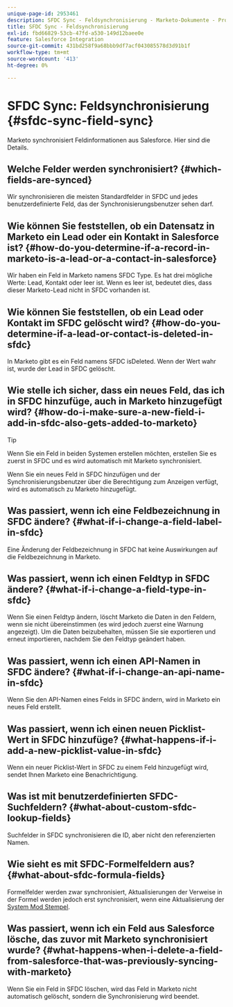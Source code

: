 ```yaml
---
unique-page-id: 2953461
description: SFDC Sync - Feldsynchronisierung - Marketo-Dokumente - Produktdokumentation
title: SFDC Sync - Feldsynchronisierung
exl-id: fbd66829-53cb-47fd-a530-149d12baee0e
feature: Salesforce Integration
source-git-commit: 431bd258f9a68bbb9df7acf043085578d3d91b1f
workflow-type: tm+mt
source-wordcount: '413'
ht-degree: 0%

---
```


# SFDC Sync: Feldsynchronisierung {#sfdc-sync-field-sync}

Marketo synchronisiert Feldinformationen aus Salesforce. Hier sind die Details.

## Welche Felder werden synchronisiert? {#which-fields-are-synced}

Wir synchronisieren die meisten Standardfelder in SFDC und jedes benutzerdefinierte Feld, das der Synchronisierungsbenutzer sehen darf.

## Wie können Sie feststellen, ob ein Datensatz in Marketo ein Lead oder ein Kontakt in Salesforce ist? {#how-do-you-determine-if-a-record-in-marketo-is-a-lead-or-a-contact-in-salesforce}

Wir haben ein Feld in Marketo namens SFDC Type. Es hat drei mögliche Werte: Lead, Kontakt oder leer ist. Wenn es leer ist, bedeutet dies, dass dieser Marketo-Lead nicht in SFDC vorhanden ist.

## Wie können Sie feststellen, ob ein Lead oder Kontakt im SFDC gelöscht wird? {#how-do-you-determine-if-a-lead-or-contact-is-deleted-in-sfdc}

In Marketo gibt es ein Feld namens SFDC isDeleted. Wenn der Wert wahr ist, wurde der Lead in SFDC gelöscht.

## Wie stelle ich sicher, dass ein neues Feld, das ich in SFDC hinzufüge, auch in Marketo hinzugefügt wird? {#how-do-i-make-sure-a-new-field-i-add-in-sfdc-also-gets-added-to-marketo}

>[!TIP]
>
>Wenn Sie ein Feld in beiden Systemen erstellen möchten, erstellen Sie es zuerst in SFDC und es wird automatisch mit Marketo synchronisiert.

Wenn Sie ein neues Feld in SFDC hinzufügen und der Synchronisierungsbenutzer über die Berechtigung zum Anzeigen verfügt, wird es automatisch zu Marketo hinzugefügt.

## Was passiert, wenn ich eine Feldbezeichnung in SFDC ändere? {#what-if-i-change-a-field-label-in-sfdc}

Eine Änderung der Feldbezeichnung in SFDC hat keine Auswirkungen auf die Feldbezeichnung in Marketo.

## Was passiert, wenn ich einen Feldtyp in SFDC ändere? {#what-if-i-change-a-field-type-in-sfdc}

Wenn Sie einen Feldtyp ändern, löscht Marketo die Daten in den Feldern, wenn sie nicht übereinstimmen (es wird jedoch zuerst eine Warnung angezeigt). Um die Daten beizubehalten, müssen Sie sie exportieren und erneut importieren, nachdem Sie den Feldtyp geändert haben.

## Was passiert, wenn ich einen API-Namen in SFDC ändere? {#what-if-i-change-an-api-name-in-sfdc}

Wenn Sie den API-Namen eines Felds in SFDC ändern, wird in Marketo ein neues Feld erstellt.

## Was passiert, wenn ich einen neuen Picklist-Wert in SFDC hinzufüge? {#what-happens-if-i-add-a-new-picklist-value-in-sfdc}

Wenn ein neuer Picklist-Wert in SFDC zu einem Feld hinzugefügt wird, sendet Ihnen Marketo eine Benachrichtigung.

## Was ist mit benutzerdefinierten SFDC-Suchfeldern? {#what-about-custom-sfdc-lookup-fields}

Suchfelder in SFDC synchronisieren die ID, aber nicht den referenzierten Namen.

## Wie sieht es mit SFDC-Formelfeldern aus? {#what-about-sfdc-formula-fields}

Formelfelder werden zwar synchronisiert, Aktualisierungen der Verweise in der Formel werden jedoch erst synchronisiert, wenn eine Aktualisierung der [System Mod Stempel](https://help.salesforce.com/apex/HTViewSolution?id=000193203&amp;language=en_US).

## Was passiert, wenn ich ein Feld aus Salesforce lösche, das zuvor mit Marketo synchronisiert wurde? {#what-happens-when-i-delete-a-field-from-salesforce-that-was-previously-syncing-with-marketo}

Wenn Sie ein Feld in SFDC löschen, wird das Feld in Marketo nicht automatisch gelöscht, sondern die Synchronisierung wird beendet.
